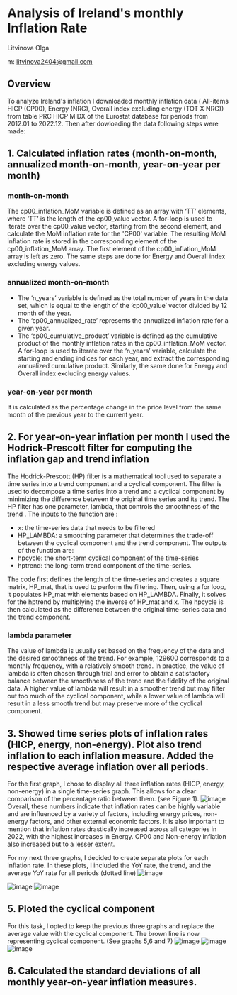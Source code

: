# Analysis of Ireland's monthly Inflation Rate

Litvinova Olga

m: litvinova2404@gmail.com

## Overview

To analyze Ireland's inflation I downloaded monthly inflation data ( All-items HICP (CP00), Energy (NRG), Overall index excluding energy (TOT X NRG)) from table PRC HICP MIDX of the Eurostat database for periods from 2012.01 to 2022.12. 
Then after dowloading the data following steps were made:
## 1. Calculated inflation rates (month-on-month, annualized month-on-month, year-on-year per month)
  ### month-on-month
The cp00_inflation_MoM variable is defined as an array with ‘TT’ elements, where ‘TT’ is the length of the cp00_value vector. A for-loop is used to iterate over the cp00_value vector, starting from the second element, and calculate the MoM inflation rate for the 'CP00' variable. The resulting MoM inflation rate is stored in the corresponding element of the cp00_inflation_MoM array. The first element of the cp00_inflation_MoM array is left as zero. The same steps are done for Energy and Overall index excluding energy values.


  ### annualized month-on-month 
* The ‘n_years’ variable is defined as the total number of years in the data set, which is equal to the length of the ‘cp00_value’ vector divided by 12 month of the year.
* The ‘cp00_annualized_rate’ represents the annualized inflation rate for a given year.
* The ‘cp00_cumulative_product’ variable is defined as the cumulative product of the monthly inflation rates in the cp00_inflation_MoM vector. A for-loop is used to iterate over the ‘n_years’ variable, calculate the starting and ending indices for each year, and extract the corresponding annualized cumulative product. Similarly, the same done for Energy and Overall index excluding energy values.


### year-on-year per month
It is calculated as the percentage change in the price level from the same month of the previous year to the current year. 

## 2. For year-on-year inflation per month I used the Hodrick-Prescott filter for computing the inflation gap and trend inflation

   The Hodrick-Prescott (HP) filter is a mathematical tool used to separate a time series into a trend component and a cyclical component. The filter is used to decompose a time series into a trend and a cyclical component by minimizing the difference between the original time series and its trend. The HP filter has one parameter, lambda, that controls the smoothness of the trend . 
The inputs to the function are :
*	x: the time-series data that needs to be filtered
*	HP_LAMBDA: a smoothing parameter that determines the trade-off between the cyclical component and the trend component.
The outputs of the function are:
*	hpcycle: the short-term cyclical component of the time-series
*	hptrend: the long-term trend component of the time-series.

  The code first defines the length of the time-series and creates a square matrix, HP_mat, that is used to perform the filtering. Then, using a for loop, it populates HP_mat with elements based on HP_LAMBDA. Finally, it solves for the hptrend by multiplying the inverse of HP_mat and x. The hpcycle is then calculated as the difference between the original time-series data and the trend component.
### lambda parameter 
The value of lambda is usually set based on the frequency of the data and the desired smoothness of the trend. 
For example, 129600 corresponds to a monthly frequency, with a relatively smooth trend. In practice, the value of lambda is often chosen through trial and error to obtain a satisfactory balance between the smoothness of the trend and the fidelity of the original data. A higher value of lambda will result in a smoother trend but may filter out too much of the cyclical component, while a lower value of lambda will result in a less smooth trend but may preserve more of the cyclical component. 

## 3. Showed time series plots of inflation rates (HICP, energy, non-energy). Plot also trend inflation to each inflation measure. Added the respective average inflation over all periods.
For the first graph, I chose to display all three inflation rates (HICP, energy, non-energy) in a single time-series graph. This allows for a clear comparison of the percentage ratio between them. (see Figure 1). 
![image](https://github.com/olga-litvinova/11.IrelandMacroOutlook/assets/120052171/93e09258-a2ba-485e-97e3-9ae85732b8ea)
Overall, these numbers indicate that inflation rates can be highly variable and are influenced by a variety of factors, including energy prices, non-energy factors, and other external economic factors.	 It is also important to mention that inflation rates drastically increased across all categories in 2022, with the highest increases in Energy. CP00 and Non-energy inflation also increased but to a lesser extent.

For my next three graphs, I decided to create separate plots for each inflation rate. In these plots, I included the YoY rate, the trend, and the average YoY rate for all periods (dotted line)
![image](https://github.com/olga-litvinova/11.IrelandMacroOutlook/assets/120052171/c8cf85b1-887f-45c4-82be-5f3760a47d2e)

![image](https://github.com/olga-litvinova/11.IrelandMacroOutlook/assets/120052171/73243be4-c127-414c-a159-a3f99e05cc84)
![image](https://github.com/olga-litvinova/11.IrelandMacroOutlook/assets/120052171/81e9ffe9-b990-4893-a7a1-ca571cc2c881)

## 5. Ploted the cyclical component 
For this task, I opted to keep the previous three graphs and replace the average value with the cyclical component. The brown line is now representing cyclical component. (See graphs 5,6 and 7)
![image](https://github.com/olga-litvinova/11.IrelandMacroOutlook/assets/120052171/97a89652-f775-421f-bee4-66ac24b34927)
![image](https://github.com/olga-litvinova/11.IrelandMacroOutlook/assets/120052171/cf3a499f-3548-4545-a8e7-963c4eb6c44b)
![image](https://github.com/olga-litvinova/11.IrelandMacroOutlook/assets/120052171/04c8ef58-a13d-4f1d-9d7e-bdb354c853a2)

## 6. Calculated the standard deviations of all monthly year-on-year inflation measures.
